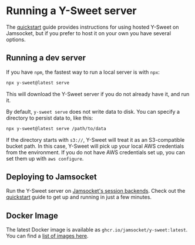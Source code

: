 # Running a Y-Sweet server

The [quickstart](https://docs.jamsocket.com/y-sweet/quickstart) guide provides instructions for using hosted Y-Sweet on Jamsocket, but if you prefer to host it on your own you have several options.

## Running a dev server

If you have `npm`, the fastest way to run a local server is with `npx`:

```bash
npx y-sweet@latest serve
```

This will download the Y-Sweet server if you do not already have it, and run it.

By default, `y-sweet serve` does not write data to disk. You can specify a directory to persist data to, like this:

```bash
npx y-sweet@latest serve /path/to/data
```

If the directory starts with `s3://`, Y-Sweet will treat it as an S3-compatible bucket path. In this case, Y-Sweet will pick up your local AWS credentials from the environment. If you do not have AWS credentials set up, you can set them up with `aws configure`.

## Deploying to Jamsocket

Run the Y-Sweet server on [Jamsocket's session backends](https://jamsocket.com/y-sweet). Check out the [quickstart](https://docs.jamsocket.com/y-sweet/quickstart) guide to get up and running in just a few minutes.

## Docker Image

The latest Docker image is available as `ghcr.io/jamsocket/y-sweet:latest`. You can find a [list of images here](https://github.com/jamsocket/y-sweet/pkgs/container/y-sweet).
